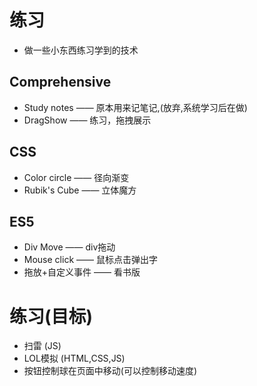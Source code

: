# 练习

+ 做一些小东西练习学到的技术

## Comprehensive

+ Study notes —— 原本用来记笔记,(放弃,系统学习后在做)
+ DragShow —— 练习，拖拽展示

## CSS

+ Color circle —— 径向渐变
+ Rubik's Cube —— 立体魔方

## ES5

+ Div Move —— div拖动
+ Mouse click —— 鼠标点击弹出字
+ 拖放+自定义事件 —— 看书版

# 练习(目标)

+ 扫雷 (JS)
+ LOL模拟  (HTML,CSS,JS)
+ 按钮控制球在页面中移动(可以控制移动速度)
